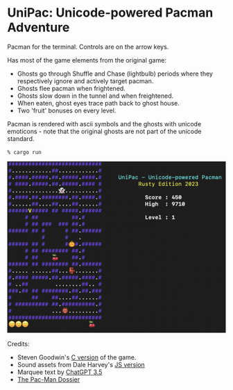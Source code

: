 # UniPac: Unicode-powered Pacman Adventure 

Pacman for the terminal. Controls are on the arrow keys.

Has most of the game elements from the original game:
* Ghosts go through Shuffle and Chase (lightbulb) periods where they respectively ignore and actively target pacman.
* Ghosts flee pacman when frightened.
* Ghosts slow down in the tunnel and when freightened.
* When eaten, ghost eyes trace path back to ghost house.
* Two 'fruit' bonuses on every level.

Pacman is rendered with ascii symbols and the ghosts with unicode emoticons - note that the 
original ghosts are not part of the unicode standard.

```
% cargo run
```

![Game UI](https://raw.githubusercontent.com/jesper-olsen/UniPac/main/Screenshot.png) 



Credits:
* Steven Goodwin's [C version](https://github.com/MarquisdeGeek/pacman) of the game.
* Sound assets from Dale Harvey's [JS version](https://github.com/daleharvey/pacman)
* Marquee text by [ChatGPT 3.5](https://chat.openai.com/)
* [The Pac-Man Dossier](https://pacman.holenet.info)
